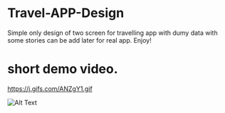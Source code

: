 # Travel-APP-Design


Simple only design of two screen for travelling app with dumy data with some stories can be add later for real app.
Enjoy!

# short demo video.

https://j.gifs.com/ANZgY1.gif




![Alt Text](https://j.gifs.com/ANZgY1.gif)
